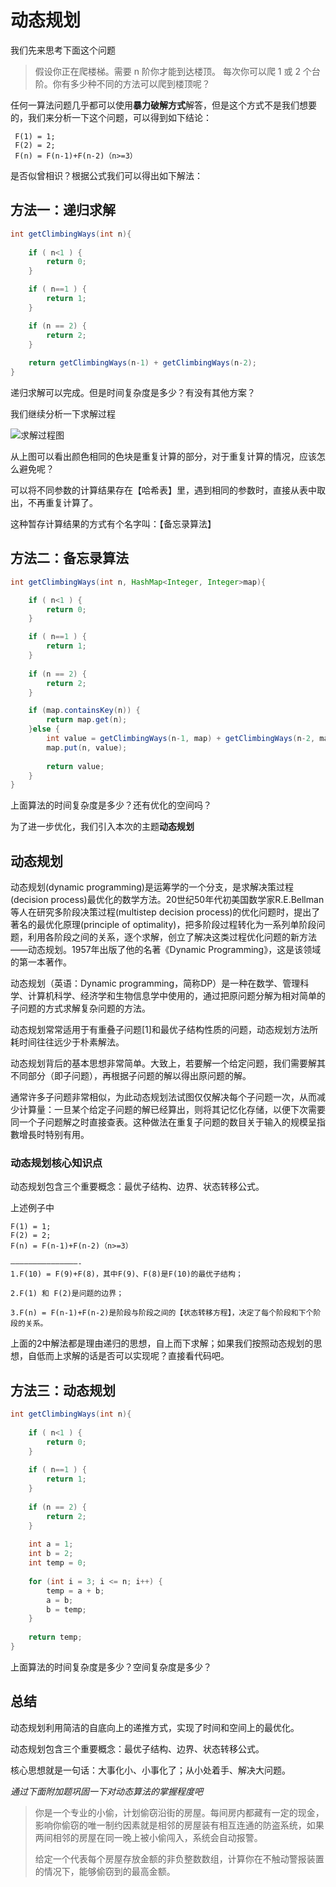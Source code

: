# 动态规划

我们先来思考下面这个问题

> 假设你正在爬楼梯。需要 n 阶你才能到达楼顶。
> 每次你可以爬 1 或 2 个台阶。你有多少种不同的方法可以爬到楼顶呢？



任何一算法问题几乎都可以使用**暴力破解方式**解答，但是这个方式不是我们想要的，我们来分析一下这个问题，可以得到如下结论：

```
 F(1) = 1;
 F(2) = 2;
 F(n) = F(n-1)+F(n-2)（n>=3）
```

是否似曾相识？根据公式我们可以得出如下解法：

## 方法一：递归求解

```java
int getClimbingWays(int n){
    
    if ( n<1 ) {
        return 0;
    }

    if ( n==1 ) {
        return 1;
    }

    if (n == 2) {
        return 2;
    }
    
    return getClimbingWays(n-1) + getClimbingWays(n-2);
}
```

递归求解可以完成。但是时间复杂度是多少？有没有其他方案？

我们继续分析一下求解过程

![求解过程图](/Users/Brooks/Desktop/wby/算法/动态规划.png)

从上图可以看出颜色相同的色块是重复计算的部分，对于重复计算的情况，应该怎么避免呢？

可以将不同参数的计算结果存在【哈希表】里，遇到相同的参数时，直接从表中取出，不再重复计算了。

这种暂存计算结果的方式有个名字叫：【备忘录算法】

## 方法二：备忘录算法

```java
int getClimbingWays(int n, HashMap<Integer, Integer>map){

    if ( n<1 ) {
        return 0;
    }

    if ( n==1 ) {
        return 1;
    }
    
    if (n == 2) {
        return 2;
    }  

    if (map.containsKey(n)) {
        return map.get(n);
    }else {
        int value = getClimbingWays(n-1, map) + getClimbingWays(n-2, map);
        map.put(n, value);
        
        return value;
    }    
}
```

上面算法的时间复杂度是多少？还有优化的空间吗？

为了进一步优化，我们引入本次的主题**动态规划**

## 动态规划

动态规划(dynamic programming)是运筹学的一个分支，是求解决策过程(decision process)最优化的数学方法。20世纪50年代初美国数学家R.E.Bellman等人在研究多阶段决策过程(multistep decision process)的优化问题时，提出了著名的最优化原理(principle of optimality)，把多阶段过程转化为一系列单阶段问题，利用各阶段之间的关系，逐个求解，创立了解决这类过程优化问题的新方法——动态规划。1957年出版了他的名著《Dynamic Programming》，这是该领域的第一本著作。 

 动态规划（英语：Dynamic programming，简称DP）是一种在数学、管理科学、计算机科学、经济学和生物信息学中使用的，通过把原问题分解为相对简单的子问题的方式求解复杂问题的方法。 

 动态规划常常适用于有重叠子问题[1]和最优子结构性质的问题，动态规划方法所耗时间往往远少于朴素解法。

 动态规划背后的基本思想非常简单。大致上，若要解一个给定问题，我们需要解其不同部分（即子问题），再根据子问题的解以得出原问题的解。

 通常许多子问题非常相似，为此动态规划法试图仅仅解决每个子问题一次，从而减少计算量：一旦某个给定子问题的解已经算出，则将其记忆化存储，以便下次需要同一个子问题解之时直接查表。这种做法在重复子问题的数目关于输入的规模呈指數增長时特别有用。

### 动态规划核心知识点

动态规划包含三个重要概念：最优子结构、边界、状态转移公式。

上述例子中

```
F(1) = 1;
F(2) = 2;
F(n) = F(n-1)+F(n-2)（n>=3）

———————————————-
1.F(10) = F(9)+F(8)，其中F(9)、F(8)是F(10)的最优子结构；

2.F(1) 和 F(2)是问题的边界；

3.F(n) = F(n-1)+F(n-2)是阶段与阶段之间的【状态转移方程】，决定了每个阶段和下个阶段的关系。
```

上面的2中解法都是理由递归的思想，自上而下求解；如果我们按照动态规划的思想，自低而上求解的话是否可以实现呢？直接看代码吧。

## 方法三：动态规划

```java
int getClimbingWays(int n){
    
    if ( n<1 ) {
        return 0;
    }
    
    if ( n==1 ) {
        return 1;
    }
    
    if (n == 2) {
        return 2;
    }
    
    int a = 1;
    int b = 2;
    int temp = 0;
    
    for (int i = 3; i <= n; i++) {
        temp = a + b;
        a = b;
        b = temp;
    }
    
    return temp;
}
```

上面算法的时间复杂度是多少？空间复杂度是多少？

## 总结

动态规划利用简洁的自底向上的递推方式，实现了时间和空间上的最优化。

动态规划包含三个重要概念：最优子结构、边界、状态转移公式。

核心思想就是一句话：大事化小、小事化了；从小处着手、解决大问题。



*通过下面附加题巩固一下对动态算法的掌握程度吧*

>  你是一个专业的小偷，计划偷窃沿街的房屋。每间房内都藏有一定的现金，影响你偷窃的唯一制约因素就是相邻的房屋装有相互连通的防盗系统，如果两间相邻的房屋在同一晚上被小偷闯入，系统会自动报警。
>
>  给定一个代表每个房屋存放金额的非负整数数组，计算你在不触动警报装置的情况下，能够偷窃到的最高金额。